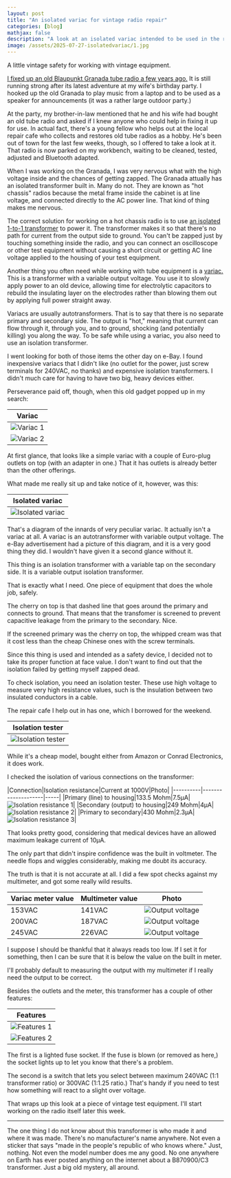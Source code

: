 ```yaml
---
layout: post
title: "An isolated variac for vintage radio repair"
categories: [blog]
mathjax: false
description: "A look at an isolated variac intended to be used in the repair of vintage, tube radios with with hot chassis construction."
image: /assets/2025-07-27-isolatedvariac/1.jpg
---
```

A little vintage safety for working with vintage equipment.

[I fixed up an old Blaupunkt Granada tube radio a few years ago.](1blaupunkt20300-toc)  It is still running strong after its latest adventure at my wife's birthday party.  I hooked up the old Granada to play music from a laptop and to be used as a speaker for announcements (it was a rather large outdoor party.)

At the party, my brother-in-law mentioned that he and his wife had bought an old tube radio and asked if I knew anyone who could help in fixing it up for use.  In actual fact, there's a young fellow who helps out at the local repair cafe who collects and restores old tube radios as a hobby.  He's been out of town for the last few weeks, though, so I offered to take a look at it.  That radio is now parked on my workbench, waiting to be cleaned, tested, adjusted and Bluetooth adapted.

When I was working on the Granada, I was very nervous what with the high voltage inside and the chances of getting zapped.  The Granada attually has an isolated transformer built in.  Many do not.  They are known as "hot chassis" radios because the metal frame inside the cabinet is at line voltage, and connected directly to the AC power line.  That kind of thing makes me nervous.

The correct solution for working on a hot chassis radio is to use [an isolated 1-to-1 transformer](https://en.wikipedia.org/wiki/Isolation_transformer) to power it.  The transformer makes it so that there's no path for current from the output side to ground.  You can't be zapped just by touching something inside the radio, and you can connect an oscilloscope or other test equipment without causing a short circuit or getting AC line voltage applied to the housing of your test equipment.

Another thing you often need while working with tube equipment is a [variac.](https://en.wikipedia.org/wiki/Autotransformer#Variable_autotransformers)  This is a transformer with a variable output voltage.  You use it to slowly apply power to an old device, allowing time for electrolytic capacitors to rebuild the insulating layer on the electrodes rather than blowing them out by applying full power straight away.

Variacs are usually autotransformers.  That is to say that there is no separate primary and secondary side.  The output is "hot," meaning that current can flow through it, through you, and to ground, shocking (and potentially killing) you along the way.  To be safe while using a variac, you also need to use an isolation transformer.

I went looking for both of those items the other day on e-Bay.  I found inexpensive variacs that I didn't like (no outlet for the power, just screw terminals for 240VAC, no thanks) and expensive isolation transformers.  I didn't much care for having to have two big, heavy devices either.

Perseverance paid off, though, when this old gadget popped up in my search:

|Variac|
|---------------|
|![Variac 1](/assets/2025-07-27-isolatedvariac/1.jpg)|
|![Variac 2](/assets/2025-07-27-isolatedvariac/2.jpg)|

At first glance, that looks like a simple variac with a couple of Euro-plug outlets on top (with an adapter in one.)  That it has outlets is already better than the other offerings.  

What made me really sit up and take notice of it, however, was this:

|Isolated variac|
|---------------|
|![Isolated variac](/assets/2025-07-27-isolatedvariac/3.jpg)|

That's a diagram of the innards of very peculiar variac.  It actually isn't a variac at all.  A variac is an autotransformer with variable output voltage.  The e-Bay advertisement had a picture of this diagram, and it is a very good thing they did.  I wouldn't have given it a second glance without it.

This thing is an isolation transformer with a variable tap on the secondary side.  It is a variable output isolation transformer.

That is exactly what I need.  One piece of equipment that does the whole job, safely.

The cherry on top is that dashed line that goes around the primary and connects to ground.  That means that the transfomer is screened to prevent capacitive leakage from the primary to the secondary. Nice.

If the screened primary was the cherry on top, the whipped cream was that it cost less than the cheap Chinese ones with the screw terminals.

Since this thing is used and intended as a safety device, I decided not to take its proper function at face value.  I don't want to find out that the isolation failed by getting myself zapped dead.

To check isolation, you need an isolation tester.  These use high voltage to measure very high resistance values, such is the insulation between two insulated conductors in a cable.

The repair cafe I help out in has one, which I borrowed for the weekend.

|Isolation tester|
|----------------|
|![Isolation tester](/assets/2025-07-27-isolatedvariac/4.jpg)|

While it's a cheap model, bought either from Amazon or Conrad Electronics, it does work.

I checked the isolation of various connections on the transformer:

|Connection|Isolation resistance|Current at 1000V|Photo|
|----------|--------------------|-----|
|Primary (line) to housing|133.5 Mohm|7.5µA|![Isolation resistance 1](/assets/2025-07-27-isolatedvariac/5.jpg)|
|Secondary (output) to housing|249 Mohm|4µA|![Isolation resistance 2](/assets/2025-07-27-isolatedvariac/6.jpg)|
|Primary to secondary|430 Mohm|2.3µA|![Isolation resistance 3](/assets/2025-07-27-isolatedvariac/7.jpg)|

That looks pretty good, considering that medical devices have an allowed maximum leakage current of 10µA.

The only part that didn't inspire confidence was the built in voltmeter.  The needle flops and wiggles considerably, making me doubt its accuracy.

The truth is that it is not accurate at all.  I did a few spot checks against my multimeter, and got some really wild results.

|Variac meter value|Multimeter value|Photo|
|------------------|----------------|-----|
|153VAC            |141VAC          |![Output voltage](/assets/2025-07-27-isolatedvariac/8.jpg)|
|200VAC            |187VAC          |![Output voltage](/assets/2025-07-27-isolatedvariac/9.jpg)|
|245VAC            |226VAC          |![Output voltage](/assets/2025-07-27-isolatedvariac/10.jpg)|

I suppose I should be thankful that it always reads too low.  If I set it for something, then I can be sure that it is below the value on the built in meter.

I'll probably default to measuring the output with my multimeter if I really need the output to be correct.

Besides the outlets and the meter, this transformer has a couple of other features:

|Features|
|--------|
|![Features 1](/assets/2025-07-27-isolatedvariac/11.jpg)|
|![Features 2](/assets/2025-07-27-isolatedvariac/12.jpg)|

The first is a lighted fuse socket.  If the fuse is blown (or removed as here,) the socket lights up to let you know that there's a problem.

The second is a switch that lets you select between maximum 240VAC (1:1 transformer ratio) or 300VAC (1:1.25 ratio.)  That's handy if you need to test how something will react to a slight over voltage.

That wraps up this look at a piece of vintage test equipment.  I'll start working on the radio itself later this week.

------

The one thing I do not know about this transformer is who made it and where it was made.  There's no manufacturer's name anywhere.  Not even a sticker that says "made in the people's republic of who knows where."  Just, nothing.  Not even the model number does me any good.  No one anywhere on Earth has ever posted anything on the internet about a B870900/C3 transformer.  Just a big old mystery, all around.


